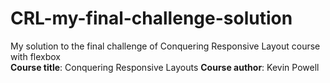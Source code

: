 # CRL-my-final-challenge-solution
   My solution to the final challenge of Conquering Responsive Layout course with flexbox</br>
   <strong>Course title</strong>: Conquering Responsive Layouts
   <strong>Course author</strong>: Kevin Powell
